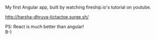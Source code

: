 My first Angular app, built by watching fireship.io's tutorial on youtube.

http://harsha-dhruva-tictactoe.surge.sh/

PS: React is much better than angular!  
B-)
